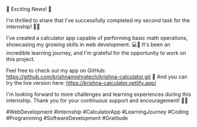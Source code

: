 ﻿🎉 Exciting News! 🎉

I'm thrilled to share that I've successfully completed my second task for the internship! 🚀📝

I've created a calculator app capable of performing basic math operations, showcasing my growing skills in web development. 💻🔢 It's been an incredible learning journey, and I'm grateful for the opportunity to work on this project.

Feel free to check out my app on GitHub: https://github.com/krishnamishratech/krishna-calculator.git 
📂 And you can try the live version here: https://krishna-calculator.netlify.app/

I'm looking forward to more challenges and learning experiences during this internship. Thank you for your continuous support and encouragement! 🙏🌟

#WebDevelopment #Internship #CalculatorApp #LearningJourney #Coding #Programming #SoftwareDevelopment #Gratitude
